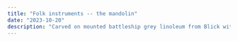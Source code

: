 ```yaml
---
title: "Folk instruments -- the mandolin"
date: "2023-10-20"
description: "Carved on mounted battleship grey linoleum from Blick with the basic speedball tools, printed with water soluable Blick brand black ink, printed on 65 lb white cardstock, and scanned with a home printer."
---
```

